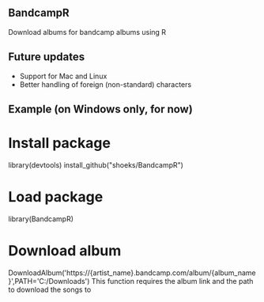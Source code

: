 ## BandcampR
Download albums for bandcamp albums using R

## Future updates
- Support for Mac and Linux
- Better handling of foreign (non-standard) characters

## Example (on Windows only, for now)

# Install package
library(devtools)
install_github("shoeks/BandcampR")

# Load package
library(BandcampR)

# Download album
DownloadAlbum('https://{artist_name}.bandcamp.com/album/{album_name}',PATH='C:/Downloads')
This function requires the album link and the path to download the songs to
